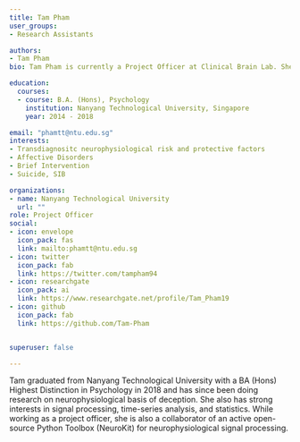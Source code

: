 ```yaml
---
title: Tam Pham
user_groups:
- Research Assistants

authors:
- Tam Pham
bio: Tam Pham is currently a Project Officer at Clinical Brain Lab. She is working on the neuroscience of deception.

education:
  courses:
  - course: B.A. (Hons), Psychology
    institution: Nanyang Technological University, Singapore
    year: 2014 - 2018

email: "phamtt@ntu.edu.sg"
interests:
- Transdiagnositc neurophysiological risk and protective factors
- Affective Disorders
- Brief Intervention
- Suicide, SIB

organizations:
- name: Nanyang Technological University
  url: ""
role: Project Officer
social:
- icon: envelope
  icon_pack: fas
  link: mailto:phamtt@ntu.edu.sg
- icon: twitter
  icon_pack: fab
  link: https://twitter.com/tampham94
- icon: researchgate
  icon_pack: ai
  link: https://www.researchgate.net/profile/Tam_Pham19
- icon: github
  icon_pack: fab
  link: https://github.com/Tam-Pham


superuser: false

---
```


Tam graduated from Nanyang Technological University with a BA (Hons) Highest Distinction in Psychology in 2018 and has since been doing research on neurophysiological basis of deception. She also has strong interests in signal processing, time-series analysis, and statistics. While working as a project officer, she is also a collaborator of an active open-source Python Toolbox (NeuroKit) for neurophysiological signal processing.
